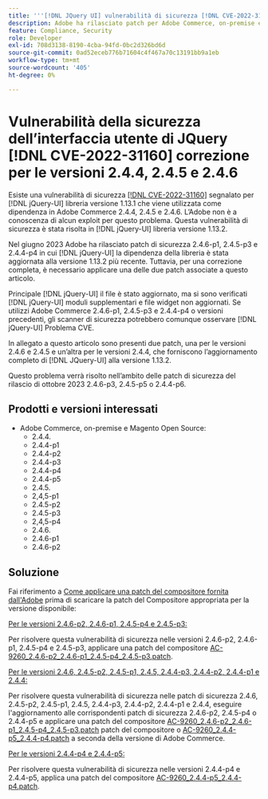 ```yaml
---
title: '''[!DNL JQuery UI] vulnerabilità di sicurezza [!DNL CVE-2022-31160] è stato corretto per le versioni 2.4.4, 2.4.5 e 2.4.6."'
description: Adobe ha rilasciato patch per Adobe Commerce, on-premise e Magento Open Source. Queste patch risolvono la vulnerabilità di sicurezza [!DNL CVE-2022-31160] segnalato per [!DNL jQuery-UI] libreria versione 1.13.1 che viene utilizzata come dipendenza in Adobe Commerce 2.4.4, 2.4.5 e 2.4.6.
feature: Compliance, Security
role: Developer
exl-id: 708d3138-8190-4cba-94fd-0bc2d326bd6d
source-git-commit: 0ad52eceb776b71604c4f467a70c13191bb9a1eb
workflow-type: tm+mt
source-wordcount: '405'
ht-degree: 0%

---
```


# Vulnerabilità della sicurezza dell’interfaccia utente di JQuery [!DNL CVE-2022-31160] correzione per le versioni 2.4.4, 2.4.5 e 2.4.6

Esiste una vulnerabilità di sicurezza [[!DNL CVE-2022-31160]](https://nvd.nist.gov/vuln/detail/CVE-2022-31160) segnalato per [!DNL jQuery-UI] libreria versione 1.13.1 che viene utilizzata come dipendenza in Adobe Commerce 2.4.4, 2.4.5 e 2.4.6. L’Adobe non è a conoscenza di alcun exploit per questo problema. Questa vulnerabilità di sicurezza è stata risolta in [!DNL jQuery-UI] libreria versione 1.13.2.

Nel giugno 2023 Adobe ha rilasciato patch di sicurezza 2.4.6-p1, 2.4.5-p3 e 2.4.4-p4 in cui [!DNL jQuery-UI] la dipendenza della libreria è stata aggiornata alla versione 1.13.2 più recente. Tuttavia, per una correzione completa, è necessario applicare una delle due patch associate a questo articolo.

Principale [!DNL jQuery-UI] il file è stato aggiornato, ma si sono verificati [!DNL jQuery-UI] moduli supplementari e file widget non aggiornati. Se utilizzi Adobe Commerce 2.4.6-p1, 2.4.5-p3 e 2.4.4-p4 o versioni precedenti, gli scanner di sicurezza potrebbero comunque osservare [!DNL jQuery-UI] Problema CVE.

In allegato a questo articolo sono presenti due patch, una per le versioni 2.4.6 e 2.4.5 e un’altra per le versioni 2.4.4, che forniscono l’aggiornamento completo di [!DNL JQuery-UI] alla versione 1.13.2.

Questo problema verrà risolto nell’ambito delle patch di sicurezza del rilascio di ottobre 2023 2.4.6-p3, 2.4.5-p5 o 2.4.4-p6.

## Prodotti e versioni interessati

* Adobe Commerce, on-premise e Magento Open Source:
   * 2.4.4.
   * 2.4.4-p1
   * 2.4.4-p2
   * 2.4.4-p3
   * 2.4.4-p4
   * 2.4.4-p5
   * 2.4.5.
   * 2,4,5-p1
   * 2.4.5-p2
   * 2.4.5-p3
   * 2,4,5-p4
   * 2.4.6.
   * 2.4.6-p1
   * 2.4.6-p2

## Soluzione

Fai riferimento a [Come applicare una patch del compositore fornita dall&#39;Adobe](/docs/commerce-knowledge-base/kb/how-to/how-to-apply-a-composer-patch-provided-by-magento.html) prima di scaricare la patch del Compositore appropriata per la versione disponibile:

<u>Per le versioni 2.4.6-p2, 2.4.6-p1, 2.4.5-p4 e 2.4.5-p3:</u>

Per risolvere questa vulnerabilità di sicurezza nelle versioni 2.4.6-p2, 2.4.6-p1, 2.4.5-p4 e 2.4.5-p3, applicare una patch del compositore [AC-9260_2.4.6-p2_2.4.6-p1_2.4.5-p4_2.4.5-p3.patch](assets/AC-9260_2.4.6-p2_2.4.6-p1_2.4.5-p4_2.4.5-p3_patch.zip).

<u>Per le versioni 2.4.6, 2.4.5-p2, 2.4.5-p1, 2.4.5, 2.4.4-p3, 2.4.4-p2, 2.4.4-p1 e 2.4.4:</u>

Per risolvere questa vulnerabilità di sicurezza nelle patch di sicurezza 2.4.6, 2.4.5-p2, 2.4.5-p1, 2.4.5, 2.4.4-p3, 2.4.4-p2, 2.4.4-p1 e 2.4.4, eseguire l&#39;aggiornamento alle corrispondenti patch di sicurezza 2.4.6-p2, 2.4.5-p4 o 2.4.4-p5 e applicare una patch del compositore [AC-9260_2.4.6-p2_2.4.6-p1_2.4.5-p4_2.4.5-p3.patch](assets/AC-9260_2.4.6-p2_2.4.6-p1_2.4.5-p4_2.4.5-p3_patch.zip) patch del compositore o [AC-9260_2.4.4-p5_2.4.4-p4.patch](assets/AC-9260_2.4.4-p5_2.4.4-p4_patch.zip) a seconda della versione di Adobe Commerce.

<u>Per le versioni 2.4.4-p4 e 2.4.4-p5:</u>

Per risolvere questa vulnerabilità di sicurezza nelle versioni 2.4.4-p4 e 2.4.4-p5, applica una patch del compositore [AC-9260_2.4.4-p5_2.4.4-p4.patch](assets/AC-9260_2.4.4-p5_2.4.4-p4_patch.zip).
